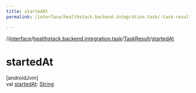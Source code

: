 ```yaml
---
title: startedAt
permalink: /interface/healthstack.backend.integration.task/-task-result/started-at.html

---
```

//[interface](/bi_interface.html)/[healthstack.backend.integration.task](../index.html)/[TaskResult](index.html)/[startedAt](started-at.html)



# startedAt



[androidJvm]\
val [startedAt](started-at.html): [String](https://kotlinlang.org/api/latest/jvm/stdlib/kotlin/-string/index.html)




